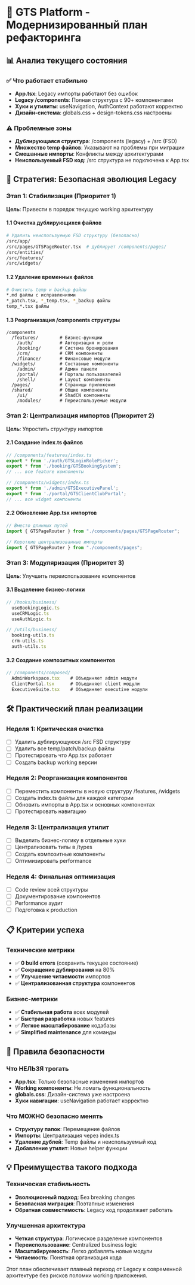 # 🎯 GTS Platform - Модернизированный план рефакторинга

## 📊 Анализ текущего состояния

### ✅ Что работает стабильно
- **App.tsx**: Legacy импорты работают без ошибок
- **Legacy /components**: Полная структура с 90+ компонентами
- **Хуки и утилиты**: useNavigation, AuthContext работают корректно
- **Дизайн-система**: globals.css + design-tokens.css настроены

### ⚠️ Проблемные зоны
- **Дублирующаяся структура**: /components (legacy) + /src (FSD)
- **Множество temp файлов**: Указывают на проблемы при миграции
- **Смешанные импорты**: Конфликты между архитектурами
- **Неиспользуемый FSD код**: /src структура не подключена к App.tsx

## 🎯 Стратегия: Безопасная эволюция Legacy

### Этап 1: Стабилизация (Приоритет 1) 
**Цель**: Привести в порядок текущую working архитектуру

#### 1.1 Очистка дублирующихся файлов
```bash
# Удалить неиспользуемую FSD структуру (безопасно)
/src/app/
/src/pages/GTSPageRouter.tsx  # дублирует /components/pages/
/src/entities/
/src/features/
/src/widgets/
```

#### 1.2 Удаление временных файлов
```bash
# Очистить temp и backup файлы
*.md файлы с исправлениями
*_patch.tsx, *_temp.tsx, *_backup файлы
temp_*.tsx файлы
```

#### 1.3 Реорганизация /components структуры
```
/components
  /features/        # Бизнес-функции
    /auth/          # Авторизация и роли
    /booking/       # Система бронирования  
    /crm/           # CRM компоненты
    /finance/       # Финансовые модули
  /widgets/         # Составные компоненты
    /admin/         # Админ панели
    /portal/        # Порталы пользователей
    /shell/         # Layout компоненты
  /pages/           # Страницы приложения
  /shared/          # Общие компоненты
    /ui/            # ShadCN компоненты
    /modules/       # Переиспользуемые модули
```

### Этап 2: Централизация импортов (Приоритет 2)
**Цель**: Упростить структуру импортов

#### 2.1 Создание index.ts файлов
```typescript
// /components/features/index.ts
export * from './auth/GTSLoginRolePicker';
export * from './booking/GTSBookingSystem';
// ... все feature компоненты

// /components/widgets/index.ts  
export * from './admin/GTSExecutivePanel';
export * from './portal/GTSClientClubPortal';
// ... все widget компоненты
```

#### 2.2 Обновление App.tsx импортов
```typescript
// Вместо длинных путей
import { GTSPageRouter } from "./components/pages/GTSPageRouter";

// Короткие централизованные импорты
import { GTSPageRouter } from "./components/pages";
```

### Этап 3: Модуляризация (Приоритет 3)
**Цель**: Улучшить переиспользование компонентов

#### 3.1 Выделение бизнес-логики
```typescript
// /hooks/business/
  useBookingLogic.ts
  useCRMLogic.ts
  useAuthLogic.ts

// /utils/business/
  booking-utils.ts
  crm-utils.ts
  auth-utils.ts
```

#### 3.2 Создание композитных компонентов
```typescript
// /components/composed/
  AdminWorkspace.tsx    # Объединяет admin модули
  ClientPortal.tsx      # Объединяет client модули
  ExecutiveSuite.tsx    # Объединяет executive модули
```

## 🛠️ Практический план реализации

### Неделя 1: Критическая очистка
- [ ] Удалить дублирующуюся /src FSD структуру
- [ ] Удалить все temp/patch/backup файлы  
- [ ] Протестировать что App.tsx работает
- [ ] Создать backup working версии

### Неделя 2: Реорганизация компонентов
- [ ] Переместить компоненты в новую структуру /features, /widgets
- [ ] Создать index.ts файлы для каждой категории
- [ ] Обновить импорты в App.tsx и основных компонентах
- [ ] Протестировать навигацию

### Неделя 3: Централизация утилит
- [ ] Выделить бизнес-логику в отдельные хуки
- [ ] Централизовать типы в /types
- [ ] Создать композитные компоненты
- [ ] Оптимизировать performance

### Неделя 4: Финальная оптимизация
- [ ] Code review всей структуры
- [ ] Документирование компонентов
- [ ] Performance аудит
- [ ] Подготовка к production

## 📋 Критерии успеха

### Технические метрики
- ✅ **0 build errors** (сохранить текущее состояние)
- ✅ **Сокращение дублирования** на 80%
- ✅ **Улучшение читаемости** импортов
- ✅ **Централизованная структура** компонентов

### Бизнес-метрики  
- ✅ **Стабильная работа** всех модулей
- ✅ **Быстрая разработка** новых features
- ✅ **Легкое масштабирование** кодабазы
- ✅ **Simplified maintenance** для команды

## 🚨 Правила безопасности

### Что НЕЛЬЗЯ трогать
- **App.tsx**: Только безопасные изменения импортов
- **Working компоненты**: Не ломать функциональность
- **globals.css**: Дизайн-система уже настроена
- **Хуки навигации**: useNavigation работает корректно

### Что МОЖНО безопасно менять
- **Структуру папок**: Перемещение файлов
- **Импорты**: Централизация через index.ts
- **Удаление дублей**: Temp файлы и неиспользуемый код
- **Добавление утилит**: Новые helper функции

## 💡 Преимущества такого подхода

### Техническая стабильность
- **Эволюционный подход**: Без breaking changes
- **Безопасная миграция**: Поэтапные изменения
- **Обратная совместимость**: Legacy код продолжает работать

### Улучшенная архитектура
- **Четкая структура**: Логическое разделение компонентов  
- **Переиспользование**: Centralized business logic
- **Масштабируемость**: Легко добавлять новые модули
- **Читаемость**: Понятная организация кода

Этот план обеспечивает плавный переход от Legacy к современной архитектуре без рисков поломки working приложения.